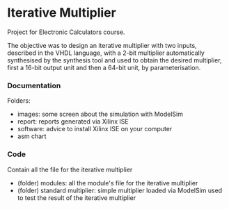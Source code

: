 # Iterative Multiplier

Project for Electronic Calculators course.

The objective was to design an iterative multiplier with two inputs, described in the VHDL language, with a 2-bit multiplier automatically synthesised by the synthesis tool and used to obtain the desired multiplier, first a 16-bit output unit and then a 64-bit unit, by parameterisation.

### Documentation

Folders:
- images: some screen about the simulation with ModelSim
- report: reports generated via Xilinx ISE  
- software: advice to install Xilinx ISE on your computer
- asm chart

### Code

Contain all the file for the iterative multiplier
- (folder) modules: all the module's file for the iterative multiplier
- (folder) standard multiplier: simple multiplier loaded via ModelSim used to test the result of the iterative multiplier
